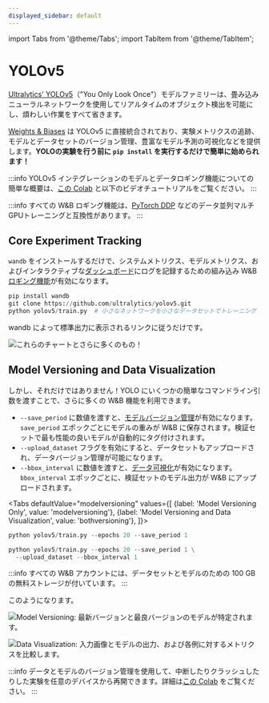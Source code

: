 ```yaml
---
displayed_sidebar: default
---
```


import Tabs from '@theme/Tabs';
import TabItem from '@theme/TabItem';


# YOLOv5

[Ultralytics' YOLOv5](https://ultralytics.com/yolov5)（"You Only Look Once"）モデルファミリーは、畳み込みニューラルネットワークを使用してリアルタイムのオブジェクト検出を可能にし、煩わしい作業をすべて省きます。

[Weights & Biases](http://wandb.com) は YOLOv5 に直接統合されており、実験メトリクスの追跡、モデルとデータセットのバージョン管理、豊富なモデル予測の可視化などを提供します。**YOLOの実験を行う前に `pip install` を実行するだけで簡単に始められます！**

:::info
YOLOv5 インテグレーションのモデルとデータロギング機能についての簡単な概要は、[この Colab](https://wandb.me/yolo-colab) と以下のビデオチュートリアルをご覧ください。
:::

:::info
すべての W&B ロギング機能は、[PyTorch DDP](https://pytorch.org/tutorials/intermediate/ddp\_tutorial.html) などのデータ並列マルチGPUトレーニングと互換性があります。
:::

## Core Experiment Tracking

`wandb` をインストールするだけで、システムメトリクス、モデルメトリクス、およびインタラクティブな[ダッシュボード](../track/app.md)にログを記録するための組み込み W&B [ロギング機能](../track/log/intro.md)が有効になります。

```python
pip install wandb
git clone https://github.com/ultralytics/yolov5.git
python yolov5/train.py  # 小さなネットワークを小さなデータセットでトレーニング
```

wandb によって標準出力に表示されるリンクに従うだけです。

![これらのチャートとさらに多くのもの！](/images/integrations/yolov5_experiment_tracking.png)

## Model Versioning and Data Visualization

しかし、それだけではありません！YOLO にいくつかの簡単なコマンドライン引数を渡すことで、さらに多くの W&B 機能を利用できます。

* `--save_period` に数値を渡すと、[モデルバージョン管理](../model_registry/intro.md)が有効になります。`save_period` エポックごとにモデルの重みが W&B に保存されます。検証セットで最も性能の良いモデルが自動的にタグ付けされます。
* `--upload_dataset` フラグを有効にすると、データセットもアップロードされ、データバージョン管理が可能になります。
* `--bbox_interval` に数値を渡すと、[データ可視化](../intro.md)が有効になります。`bbox_interval` エポックごとに、検証セットのモデル出力が W&B にアップロードされます。

<Tabs
  defaultValue="modelversioning"
  values={[
    {label: 'Model Versioning Only', value: 'modelversioning'},
    {label: 'Model Versioning and Data Visualization', value: 'bothversioning'},
  ]}>
  <TabItem value="modelversioning">

```python
python yolov5/train.py --epochs 20 --save_period 1
```

  </TabItem>
  <TabItem value="bothversioning">

```python
python yolov5/train.py --epochs 20 --save_period 1 \
  --upload_dataset --bbox_interval 1
```

  </TabItem>
</Tabs>

:::info
すべての W&B アカウントには、データセットとモデルのための 100 GB の無料ストレージが付いています。
:::

このようになります。

![Model Versioning: 最新バージョンと最良バージョンのモデルが特定されます。](/images/integrations/yolov5_model_versioning.png)

![Data Visualization: 入力画像とモデルの出力、および各例に対するメトリクスを比較します。](/images/integrations/yolov5_data_visualization.png)

:::info
データとモデルのバージョン管理を使用して、中断したりクラッシュしたりした実験を任意のデバイスから再開できます。詳細は[この Colab](https://wandb.me/yolo-colab) をご覧ください。
:::
